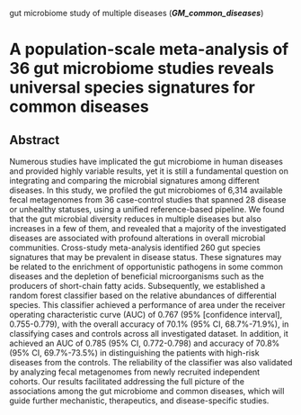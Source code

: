 gut microbiome study of multiple diseases (_**GM_common_diseases**_)

# A population-scale meta-analysis of 36 gut microbiome studies reveals universal species signatures for common diseases

## Abstract
Numerous studies have implicated the gut microbiome in human diseases and provided highly variable results, 
yet it is still a fundamental question on integrating and comparing the microbial signatures among different diseases. 
In this study, we profiled the gut microbiomes of 6,314 available fecal metagenomes from 36 case-control studies that 
spanned 28 disease or unhealthy statuses, using a unified reference-based pipeline. We found that the gut microbial 
diversity reduces in multiple diseases but also increases in a few of them, and revealed that a majority of the 
investigated diseases are associated with profound alterations in overall microbial communities. Cross-study 
meta-analysis identified 260 gut species signatures that may be prevalent in disease status. These signatures may be 
related to the enrichment of opportunistic pathogens in some common diseases and the depletion of beneficial 
microorganisms such as the producers of short-chain fatty acids. Subsequently, we established a random forest 
classifier based on the relative abundances of differential species. This classifier achieved a performance of area 
under the receiver operating characteristic curve (AUC) of 0.767 (95% [confidence interval], 0.755-0.779), with the 
overall accuracy of 70.1% (95% CI, 68.7%-71.9%), in classifying cases and controls across all investigated dataset. 
In addition, it achieved an AUC of 0.785 (95% CI, 0.772-0.798) and accuracy of 70.8% (95% CI, 69.7%-73.5%) in 
distinguishing the patients with high-risk diseases from the controls. The reliability of the classifier was also 
validated by analyzing fecal metagenomes from newly recruited independent cohorts. Our results facilitated addressing 
the full picture of the associations among the gut microbiome and common diseases, which will guide further mechanistic, 
therapeutics, and disease-specific studies.

